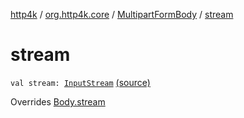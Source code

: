[http4k](../../index.md) / [org.http4k.core](../index.md) / [MultipartFormBody](index.md) / [stream](./stream.md)

# stream

`val stream: `[`InputStream`](http://docs.oracle.com/javase/6/docs/api/java/io/InputStream.html) [(source)](https://github.com/http4k/http4k/blob/master/http4k-multipart/src/main/kotlin/org/http4k/core/MultipartFormBody.kt#L67)

Overrides [Body.stream](../-body/stream.md)

